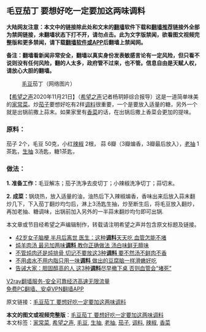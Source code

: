  <h2>毛豆茄丁 要想好吃一定要加这两味调料</h2> <p class="notice"><b>大陆网友注意：本文中的链接除此处和文末的<a href="https://github.com/bannedbook/fanqiang" >翻墙</a>软件下载和<a href="https://github.com/killgcd/justmysocks/blob/master/README.md">翻墙推荐</a>链接外全部为禁网链接，未翻墙状态下打不开，请勿点击。此为文字版禁闻，欲看图文视频完整版和更多禁闻，请下载<a href="https://github.com/bannedbook/fanqiang">翻墙软件或APP</a>后翻墙上禁闻网。</p><p>备注：翻墙看新闻非常安全，翻墙以真实身份发表敏感言论有一定风险，但只看不说则没有任何风险，翻的人太多，政府管不过来，也不管。信息自由是天赋人权，请放心大胆的翻墙。</b></p>  <div class="entry"> <figure><figcaption><a href="https://www.bannedbook.org/bnews/tag/%e6%af%9b%e8%b1%86/" class="st_tag internal_tag" rel="tag" title="标签 毛豆 下的日志">毛豆</a>茄丁（网络图片）</figcaption></figure> <p>【<span class='wp_keywordlink_affiliate'><a href="https://www.soundofhope.org" title="希望之声" target="_blank">希望之声</a></span>2020年11月21日】（<a href="https://www.bannedbook.org/bnews/tag/%e5%b8%8c%e6%9c%9b%e4%b9%8b%e5%a3%b0/" class="st_tag internal_tag" rel="tag" title="标签 希望之声 下的日志">希望之声</a>记者杨玥婷综合报导）这是一道简单味美的<a href="https://www.bannedbook.org/bnews/tag/%E5%AE%B6%E5%B8%B8%E8%8F%9C/" class="st_tag internal_tag" rel="tag" title="标签 家常菜 下的日志">家常菜</a>。炒<a href="https://www.bannedbook.org/bnews/tag/%E8%8C%84%E5%AD%90/" class="st_tag internal_tag" rel="tag" title="标签 茄子 下的日志">茄子</a>要想好吃有2样<a href="https://www.bannedbook.org/bnews/tag/%E8%B0%83%E6%96%99/" class="st_tag internal_tag" rel="tag" title="标签 调料 下的日志">调料</a>很重要，一个是要放入适量的糖，另外一个就是出锅前撒上蒜末。如果家里有<a href="https://www.bannedbook.org/bnews/tag/%E9%A6%99%E8%8F%9C/" class="st_tag internal_tag" rel="tag" title="标签 香菜 下的日志">香菜</a>的话，在出锅后撒上香菜会更加的提味。</p> <h3>原料：</h3> <p>茄子 2个，毛豆 50克，小红<a href="https://www.bannedbook.org/bnews/tag/%e8%be%a3%e6%a4%92/" class="st_tag internal_tag" rel="tag" title="标签 辣椒 下的日志">辣椒</a> 2根， 蒜 6瓣（3瓣煸香，3瓣最后放入），<a href="https://www.bannedbook.org/bnews/tag/%e8%80%81%e6%8a%bd/" class="st_tag internal_tag" rel="tag" title="标签 老抽 下的日志">老抽</a> 1茶匙，<a href="https://www.bannedbook.org/bnews/tag/%e7%94%9f%e6%8a%bd/" class="st_tag internal_tag" rel="tag" title="标签 生抽 下的日志">生抽</a> 3汤匙，糖1茶匙，</p> <h3>做法：</h3> <p><strong>1. 准备工作：</strong>毛豆解冻；茄子洗净去皮切丁；小辣椒洗净切丁；蒜切末。</p>  <p><strong>2. 成菜：</strong>锅烧热，放入适量的油，油热后下入辣椒煸香，香味出来后放入蒜末翻炒几下，下入茄丁翻炒均匀后，淋上3汤匙生抽，炒至断生后，将毛豆放入翻炒，再加老抽、糖调味，出锅前加入另外的一半蒜末翻炒均匀即可出锅.</p> <p>本文章或节目经希望之声编辑制作，转载请注明希望之声并包含原文标题及链接。</p> <ul class='op-related-articles' title='相关阅读'> <li><a href='https://www.bannedbook.org/bnews/lifebaike/20201118/1432852.html' target='_blank'>42岁女子脑梗 半月后离世 医生：这种<b>调料</b>天天吃 血管怎能不堵</a></li> <li><a href='https://www.bannedbook.org/bnews/lifebaike/20201028/1421447.html' target='_blank'>炖羊肉汤 最忌加两味<b>调料</b> 教你正确做法 汤白味鲜无膻味</a></li> <li><a href='https://www.bannedbook.org/bnews/lifebaike/20201001/1406166.html' target='_blank'>不管炖肉还是炖排骨 切记不要放这3种<b>调料</b> 要不然汤不鲜肉不香</a></li> <li><a href='https://www.bannedbook.org/bnews/lifebaike/20200921/1400417.html' target='_blank'>不用卤水不用内脂只用一味<b>调料</b> 做出的豆腐脑一样滑嫩好吃</a></li> <li><a href='https://www.bannedbook.org/bnews/health/20200920/1399737.html' target='_blank'>告诫大家：胆固醇高的人 这3种<b>调料</b>尽早撤下桌 否则血管会“堵死”</a></li> </ul> <p class="texttj"> <a href="https://www.bannedbook.org/forum23/topic22702.html" target="_blank">V2ray翻墙服务-安全可靠经济高速无限流量</a><br/> <a href="https://github.com/bannedbook/fanqiang/wiki/%E7%A6%81%E9%97%BB%E7%BD%91%E5%AE%89%E5%8D%93%E7%BF%BB%E5%A2%99%E6%96%B0%E9%97%BBAPP" target="_blank">免费PC翻墙、安卓VPN翻墙APP</a></p><p>原文链接：<a class="src_link"  href="https://www.soundofhope.org/post/438181" target="_blank">毛豆茄丁 要想好吃一定要加这两味调料</a></p> <a name='sharetosocial'></a>       <div><b>本文的图文或视频完整版</b>：<a href='https://www.bannedbook.org/bnews/comments/20201121/1434742.html'>毛豆茄丁 要想好吃一定要加这两味调料</a></div>  </div><!--END ENTRY--> <div class="postfooter"> <div>本文标签：<a href="https://www.bannedbook.org/bnews/tag/%E5%AE%B6%E5%B8%B8%E8%8F%9C/" rel="tag">家常菜</a>, <a href="https://www.bannedbook.org/bnews/tag/%e5%b8%8c%e6%9c%9b%e4%b9%8b%e5%a3%b0/" rel="tag">希望之声</a>, <a href="https://www.bannedbook.org/bnews/tag/%e6%af%9b%e8%b1%86/" rel="tag">毛豆</a>, <a href="https://www.bannedbook.org/bnews/tag/%e7%94%9f%e6%8a%bd/" rel="tag">生抽</a>, <a href="https://www.bannedbook.org/bnews/tag/%e8%80%81%e6%8a%bd/" rel="tag">老抽</a>, <a href="https://www.bannedbook.org/bnews/tag/%E8%8C%84%E5%AD%90/" rel="tag">茄子</a>, <a href="https://www.bannedbook.org/bnews/tag/%E8%B0%83%E6%96%99/" rel="tag">调料</a>, <a href="https://www.bannedbook.org/bnews/tag/%e8%be%a3%e6%a4%92/" rel="tag">辣椒</a>, <a href="https://www.bannedbook.org/bnews/tag/%E9%A6%99%E8%8F%9C/" rel="tag">香菜</a></div>  </div><!--END POSTFOOTER--> 